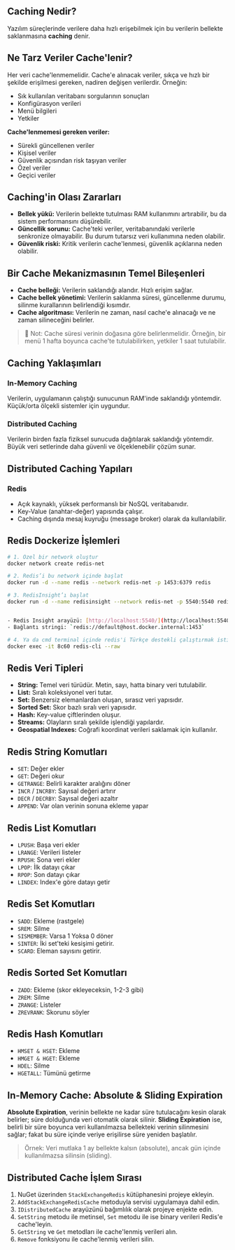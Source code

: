 ## Caching Nedir?

Yazılım süreçlerinde verilere daha hızlı erişebilmek için bu verilerin bellekte saklanmasına **caching** denir.

## Ne Tarz Veriler Cache'lenir?

Her veri cache'lenmemelidir. Cache'e alınacak veriler, sıkça ve hızlı bir şekilde erişilmesi gereken, nadiren değişen verilerdir. Örneğin:

- Sık kullanılan veritabanı sorgularının sonuçları
- Konfigürasyon verileri
- Menü bilgileri
- Yetkiler

**Cache'lenmemesi gereken veriler:**

- Sürekli güncellenen veriler
- Kişisel veriler
- Güvenlik açısından risk taşıyan veriler
- Özel veriler
- Geçici veriler

## Caching'in Olası Zararları

- **Bellek yükü:** Verilerin bellekte tutulması RAM kullanımını artırabilir, bu da sistem performansını düşürebilir.
- **Güncellik sorunu:** Cache'teki veriler, veritabanındaki verilerle senkronize olmayabilir. Bu durum tutarsız veri kullanımına neden olabilir.
- **Güvenlik riski:** Kritik verilerin cache'lenmesi, güvenlik açıklarına neden olabilir.

## Bir Cache Mekanizmasının Temel Bileşenleri

- **Cache belleği:** Verilerin saklandığı alandır. Hızlı erişim sağlar.
- **Cache bellek yönetimi:** Verilerin saklanma süresi, güncellenme durumu, silinme kurallarının belirlendiği kısımdır.
- **Cache algoritması:** Verilerin ne zaman, nasıl cache'e alınacağı ve ne zaman silineceğini belirler.

> 🔔 Not: Cache süresi verinin doğasına göre belirlenmelidir. Örneğin, bir menü 1 hafta boyunca cache'te tutulabilirken, yetkiler 1 saat tutulabilir.

## Caching Yaklaşımları

### In-Memory Caching

Verilerin, uygulamanın çalıştığı sunucunun RAM'inde saklandığı yöntemdir. Küçük/orta ölçekli sistemler için uygundur.

### Distributed Caching

Verilerin birden fazla fiziksel sunucuda dağıtılarak saklandığı yöntemdir. Büyük veri setlerinde daha güvenli ve ölçeklenebilir çözüm sunar.

## Distributed Caching Yapıları

### Redis

- Açık kaynaklı, yüksek performanslı bir NoSQL veritabanıdır.
- Key-Value (anahtar-değer) yapısında çalışır.
- Caching dışında mesaj kuyruğu (message broker) olarak da kullanılabilir.

## Redis Dockerize İşlemleri

```bash
# 1. Özel bir network oluştur
docker network create redis-net

# 2. Redis’i bu network içinde başlat
docker run -d --name redis --network redis-net -p 1453:6379 redis

# 3. RedisInsight’ı başlat
docker run -d --name redisinsight --network redis-net -p 5540:5540 redis/redisinsight:latest


- Redis Insight arayüzü: [http://localhost:5540/](http://localhost:5540/)
- Bağlantı stringi: `redis://default@host.docker.internal:1453`

# 4. Ya da cmd terminal içinde redis'i Türkçe destekli çalıştırmak istiyorsak
docker exec -it 8c60 redis-cli --raw
```

## Redis Veri Tipleri

- **String:** Temel veri türüdür. Metin, sayı, hatta binary veri tutulabilir.
- **List:** Sıralı koleksiyonel veri tutar.
- **Set:** Benzersiz elemanlardan oluşan, sırasız veri yapısıdır.
- **Sorted Set:** Skor bazlı sıralı veri yapısıdır.
- **Hash:** Key-value çiftlerinden oluşur.
- **Streams:** Olayların sıralı şekilde işlendiği yapılardır.
- **Geospatial Indexes:** Coğrafi koordinat verileri saklamak için kullanılır.

## Redis String Komutları

- `SET`: Değer ekler
- `GET`: Değeri okur
- `GETRANGE`: Belirli karakter aralığını döner
- `INCR` / `INCRBY`: Sayısal değeri artırır
- `DECR` / `DECRBY`: Sayısal değeri azaltır
- `APPEND`: Var olan verinin sonuna ekleme yapar

## Redis List Komutları

- `LPUSH`: Başa veri ekler
- `LRANGE`: Verileri listeler
- `RPUSH`: Sona veri ekler
- `LPOP`: İlk datayı çıkar
- `RPOP`: Son datayı çıkar
- `LINDEX`: Index'e göre datayı getir

## Redis Set Komutları

- `SADD`: Ekleme (rastgele)
- `SREM`: Silme
- `SISMEMBER`: Varsa 1 Yoksa 0 döner
- `SINTER`: İki set'teki kesişimi getirir.
- `SCARD`: Eleman sayısını getirir.

## Redis Sorted Set Komutları

- `ZADD`: Ekleme (skor ekleyeceksin, 1-2-3 gibi)
- `ZREM`: Silme
- `ZRANGE`: Listeler
- `ZREVRANK`: Skorunu söyler

## Redis Hash Komutları

- `HMSET & HSET`: Ekleme
- `HMGET & HGET`: Ekleme
- `HDEL`: Silme
- `HGETALL`: Tümünü getirme

## In-Memory Cache: Absolute & Sliding Expiration

**Absolute Expiration**, verinin bellekte ne kadar süre tutulacağını kesin olarak belirler; süre dolduğunda veri otomatik olarak silinir.
**Sliding Expiration** ise, belirli bir süre boyunca veri kullanılmazsa bellekteki verinin silinmesini sağlar; fakat bu süre içinde veriye erişilirse süre yeniden başlatılır.

> Örnek: Veri mutlaka 1 ay bellekte kalsın (absolute), ancak gün içinde kullanılmazsa silinsin (sliding).

## Distributed Cache İşlem Sırası

1. NuGet üzerinden `StackExchangeRedis` kütüphanesini projeye ekleyin.
2. `AddStackExchangeRedisCache` metoduyla servisi uygulamaya dahil edin.
3. `IDistributedCache` arayüzünü bağımlılık olarak projeye enjekte edin.
4. `SetString` metodu ile metinsel, `Set` metodu ile ise binary verileri Redis'e cache'leyin.
5. `GetString` ve `Get` metodları ile cache'lenmiş verileri alın.
6. `Remove` fonksiyonu ile cache'lenmiş verileri silin.

